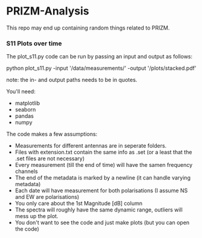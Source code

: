 # PRIZM-Analysis

This repo may end up containing random things related to PRIZM.

### S11 Plots over time
The plot_s11.py code can be run by passing an input and output as follows:

python plot_s11.py -input '/data/measurements/' -output '/plots/stacked.pdf'

note: the in- and output paths needs to be in quotes.

You'll need:
- matplotlib
- seaborn
- pandas
- numpy

The code makes a few assumptions:
- Measurements for different antennas are in seperate folders.
- Files with extension.txt contain the same info as .set (or a least that the .set files are not necessary)
- Every measurement (till the end of time) will have the samen frequency channels
- The end of the metadata is marked by a newline (it can handle varying metadata)
- Each date will have measurement for both polarisations (I assume NS and EW are polarisations) 
- You only care about the 1st Magnitude [dB] column
- The spectra will roughly have the same dynamic range, outliers will mess up the plot.
- You don't want to see the code and just make plots (but you can open the code)
